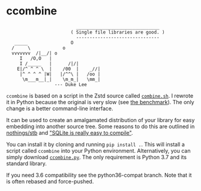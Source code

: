 # ccombine

```
                          _______________________________
                        ( Single file libraries are good. )
                          -------------------------------
   _____                O
  /     \            o
  vvvvvvv  /|__/| o
     I   /O,O   |
     I /_____   |      /|/|
    E|/^ ^ ^ \  |    /00  |    _//|
     |^ ^ ^ ^ |W|   |/^^\ |   /oo |
      \m___m__|_|    \m_m_|   \mm_|
                  --- Duke Lee
```

`ccombine` is based on a script in the Zstd source called [`combine.sh`][csh].
I rewrote it in Python because the original is very slow (see
[the benchmark][bnh]). The only change is a better command-line interface.

It can be used to create an amalgamated distribution of your library for easy
embedding into another source tree. Some reasons to do this are outlined in
[nothings/stb][sfl] and ["SQLite is really easy to compile"][je].

You can install it by cloning and running `pip install .`. This will install a
script called `ccombine` into your Python environment. Alternatively, you can
simply download [`ccombine.py`][ccom]. The only requirement is Python 3.7 and
its standard library.

If you need 3.6 compatibility see the python36-compat branch. Note that it is
often rebased and force-pushed.

[sfl]: https://github.com/nothings/stb#why-single-file-headers
[je]: https://jvns.ca/blog/2019/10/28/sqlite-is-really-easy-to-compile/
[csh]: https://github.com/facebook/zstd/blob/69b8361b0c92b0f2cc145eea17b7ff930166ea9d/contrib/single_file_libs/combine.sh
[ccom]: https://github.com/averms/ccombine/raw/master/source/ccombine.py
[bnh]: benchmark/README.md
